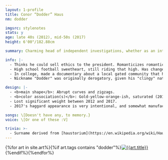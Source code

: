 ```yaml
---
layout: 1-profile
title: Conor “Dodder” Haus
nm: dodder

imgsrc: stylenotes
stats: y
age: late 40s (2012), mid-50s (2017)
height: 6'00"/182.88cm

summary: Charming head of independent investigations, whether as an interrogator in a missing person case or (five years later) a self-help guru with a near-death testimony.

info: |-
  - Thinks he could sell ethics to the president. Romanticizes romanticism, and prides himself on his determination to make the most miserable people smile.
  - High school football sweetheart, still riding that high. Has changed lives in the span of a night; his own was transformed after a memorable evening in 2013, which directly preceded a multi-year coma.
  - In college, made a documentary about a local gated community that he considered a cult. Long-term story relation to the other characters is shaky at best, but he definitely had a heavy influence on at least one of them.
  - Nickname "Dodder" was originally derogatory, given his "clingy" nature and stringy yellow hair. Has since embraced it.

design: |-
  - <b>main shape</b>: Abrupt curves and zigzags.
  - <b>color association(s)</b>: Gold-yellow-orange-ish, saturated (2012) and/or faded (2017).
  - Lost significant weight between 2012 and 2017.
  - 2017's haggard appearance is very intentional, and somewhat manufactured.

songs: \[Doesn't have any, to memory.}
voice: \[Or one of these :V]

trivia: >-
  - Surname derived from [haustorium](https://en.wikipedia.org/wiki/Haustorium).
---
```

<div id="gallery">{%for art in site.art%}{%if art.tags contains "dodder"%}<a href="{{art.url}}"><img src="{%include url.html%}/assets/img/art/{{art.date|date:"%F"}}-tn{%if art.multi%}-{{page.nm}}{%endif%}.jpg" alt="{{art.title}}"/></a>{%endif%}{%endfor%}</div>